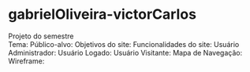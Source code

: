 # gabrielOliveira-victorCarlos
Projeto do semestre  
Tema: Público-alvo:
Objetivos do site: 
Funcionalidades do site: 
Usuário Administrador: 
Usuário Logado: 
Usuário Visitante: 
Mapa de Navegação: 
Wireframe:
